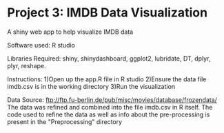 # Project 3: IMDB Data Visualization
A shiny web app to help visualize IMDB data

Software used: R studio

Libraries Required: shiny, shinydashboard, ggplot2, lubridate, DT, dplyr, plyr, reshape.

Instructions:
1)Open up the app.R file in R studio
2)Ensure the data file imdb.csv is in the working directory
3)Run the visualization

Data Source: ftp://ftp.fu-berlin.de/pub/misc/movies/database/frozendata/
The data was refined and combined into the file imdb.csv in R itself. The code used to refine the data as well as info about the pre-processing is present in the "Preprocessing" directory
